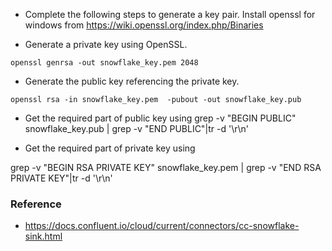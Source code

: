 
- Complete the following steps to generate a key pair. Install openssl for windows from https://wiki.openssl.org/index.php/Binaries

- Generate a private key using OpenSSL.

`openssl genrsa -out snowflake_key.pem 2048`

- Generate the public key referencing the private key.

`openssl rsa -in snowflake_key.pem  -pubout -out snowflake_key.pub`

- Get the required part of public key using
grep -v "BEGIN PUBLIC" snowflake_key.pub | grep -v "END PUBLIC"|tr -d '\r\n'

- Get the required part of private key using

grep -v "BEGIN RSA PRIVATE KEY" snowflake_key.pem | grep -v "END RSA PRIVATE KEY"|tr -d '\r\n'


### Reference 
- https://docs.confluent.io/cloud/current/connectors/cc-snowflake-sink.html

